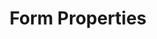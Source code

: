 ---
title: Form Properties
content-type: "api-doc"
order: 8

sections:
  - content: |
      Stitch connects to a large, diverse universe of applications and data warehouses, each of which is configured differently.

      The `properties` objects contain the properties necessary to create a source or destination object. These properties can also be found in the destination and source's report card `step: form`.

      All properties should be sent as strings.

      {% include connect/api-endpoint-rollup.html type="form-property" %}

  - title: "Destination Form Properties"
    anchor: "destination-form-properties"
    content: |
      Destination form properties should be sent in the `connection` argument when using the [Create a Destination endpoint]({{ api.core-objects.destinations.create.anchor }}). 

      All properties should be sent as strings.

      {% include connect/api-endpoint-rollup.html type="form-property" subtype="destination" %}
    include: |
      {% include connect/api-form-properties.html content="destination" %}
      

  - title: "Source Form Properties"
    anchor: "source-form-properties"
    content: |
      Source form properties should be sent in the `properties` argument when using the [Create a Source endpoint]({{ api.core-objects.sources.create.anchor }}).

      All properties should be sent as strings.

      {% include connect/api-endpoint-rollup.html type="form-property" subtype="source" %}
    include: |
      {% include connect/api-form-properties.html content="source" %}
---